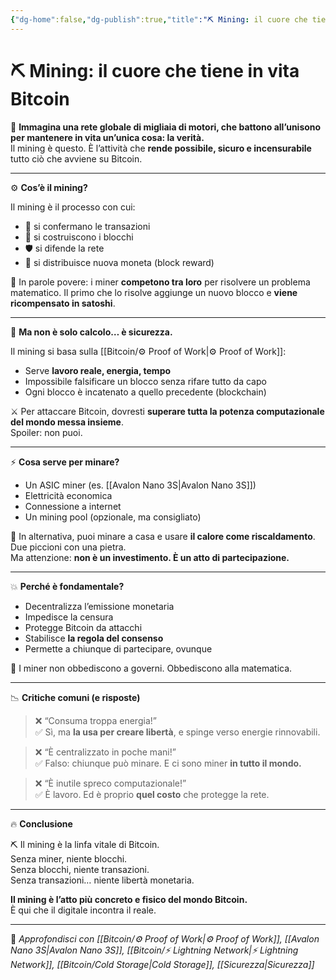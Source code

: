 ```yaml
---
{"dg-home":false,"dg-publish":true,"title":"⛏️ Mining: il cuore che tiene in vita Bitcoin","tags":["Bitcoin","Mining","ProofOfWork","Sicurezza","Energia","Decentralizzazione"],"date":"2025-07-09","permalink":"/bitcoin/mining/mining/","dgPassFrontmatter":true}
---
```



# ⛏️ Mining: il cuore che tiene in vita Bitcoin

🔋 **Immagina una rete globale di migliaia di motori, che battono all’unisono per mantenere in vita un’unica cosa: la verità.**  
Il mining è questo. È l’attività che **rende possibile, sicuro e incensurabile** tutto ciò che avviene su Bitcoin.

---

⚙️ **Cos’è il mining?**

Il mining è il processo con cui:
- 🧱 si confermano le transazioni  
- 🧰 si costruiscono i blocchi  
- 🛡️ si difende la rete  
- 💸 si distribuisce nuova moneta (block reward)

🎯 In parole povere: i miner **competono tra loro** per risolvere un problema matematico. Il primo che lo risolve aggiunge un nuovo blocco e **viene ricompensato in satoshi**.

---

🧠 **Ma non è solo calcolo… è sicurezza.**

Il mining si basa sulla [[Bitcoin/⚙️  Proof of Work\|⚙️  Proof of Work]]:  
- Serve **lavoro reale, energia, tempo**  
- Impossibile falsificare un blocco senza rifare tutto da capo  
- Ogni blocco è incatenato a quello precedente (blockchain)

⚔️ Per attaccare Bitcoin, dovresti **superare tutta la potenza computazionale del mondo messa insieme**.  
Spoiler: non puoi.

---

⚡ **Cosa serve per minare?**

- Un ASIC miner (es. [[Avalon Nano 3S\|Avalon Nano 3S]])  
- Elettricità economica  
- Connessione a internet  
- Un mining pool (opzionale, ma consigliato)

🧊 In alternativa, puoi minare a casa e usare **il calore come riscaldamento**. Due piccioni con una pietra.  
Ma attenzione: **non è un investimento. È un atto di partecipazione.**

---

💥 **Perché è fondamentale?**

- Decentralizza l’emissione monetaria  
- Impedisce la censura  
- Protegge Bitcoin da attacchi  
- Stabilisce **la regola del consenso**  
- Permette a chiunque di partecipare, ovunque

📡 I miner non obbediscono a governi. Obbediscono alla matematica.

---

📉 **Critiche comuni (e risposte)**

> ❌ “Consuma troppa energia!”  
✅ Sì, ma **la usa per creare libertà**, e spinge verso energie rinnovabili.

> ❌ “È centralizzato in poche mani!”  
✅ Falso: chiunque può minare. E ci sono miner **in tutto il mondo.**

> ❌ “È inutile spreco computazionale!”  
✅ È lavoro. Ed è proprio **quel costo** che protegge la rete.

---

🔥 **Conclusione**

⛏️ Il mining è la linfa vitale di Bitcoin.  
Senza miner, niente blocchi.  
Senza blocchi, niente transazioni.  
Senza transazioni… niente libertà monetaria.

**Il mining è l’atto più concreto e fisico del mondo Bitcoin.**  
È qui che il digitale incontra il reale.

---

🔗 _Approfondisci con [[Bitcoin/⚙️  Proof of Work\|⚙️  Proof of Work]], [[Avalon Nano 3S\|Avalon Nano 3S]], [[Bitcoin/⚡ Lightning Network\|⚡ Lightning Network]], [[Bitcoin/Cold Storage\|Cold Storage]], [[Sicurezza\|Sicurezza]]_